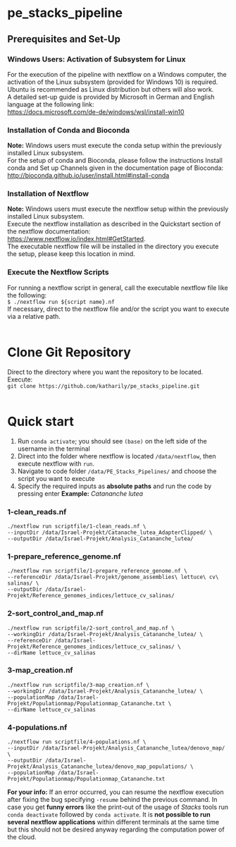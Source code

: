 # pe_stacks_pipeline
## Prerequisites and Set-Up
### Windows Users: Activation of Subsystem for Linux
For the execution of the pipeline with nextflow on a Windows computer, the activation of the Linux subsystem (provided for Windows 10) is required.
Ubuntu is recommended as Linux distribution but others will also work. <br>
A detailed set-up guide is provided by Microsoft in German and English language at the following link:<br> https://docs.microsoft.com/de-de/windows/wsl/install-win10

### Installation of Conda and Bioconda
<b>Note:</b> 	Windows users must execute the conda setup within the previously installed Linux subsystem. <br>
For the setup of conda and Bioconda, please follow the instructions Install conda and Set up Channels given in the documentation page of Bioconda:<br> http://bioconda.github.io/user/install.html#install-conda

### Installation of Nextflow
<b>Note:</b> 	Windows users must execute the nextflow setup within the previously installed Linux subsystem.<br>
Execute the nextflow installation as described in the Quickstart section of the nextflow documentation: <br>https://www.nextflow.io/index.html#GetStarted. <br>
The executable nextflow file will be installed in the directory you execute the setup, please keep this location in mind.<br>

### Execute the Nextflow Scripts
For running a nextflow script in general, call the executable nextflow file like the following: <br>
`$ ./nextflow run ${script name}.nf`<br>
If necessary, direct to the nextflow file and/or the script you want to execute via a relative path.
<br>
<br>
# Clone Git Repository
Direct to the directory where you want the repository to be located. <br>
Execute: <br>
`git clone https://github.com/katharily/pe_stacks_pipeline.git`
<br>
<br>
# Quick start
1.	Run `conda activate`; you should see `(base)` on the left side of the username in the terminal 
2.	Direct into the folder where nextflow is located `/data/nextflow`, then execute nextflow with `run`.
3.	Navigate to code folder `/data/PE_Stacks_Pipelines/` and choose the script you want to execute
4.	Specify the required inputs as <b>absolute paths</b> and run the code by pressing enter
<b>Example:</b> _Catananche lutea_ 	<br>

### 1-clean_reads.nf

`./nextflow run scriptfile/1-clean_reads.nf \` <br>
`--inputDir /data/Israel-Projekt/Catanache_lutea_AdapterClipped/ \`<br>
`--outputDir /data/Israel-Projekt/Analysis_Catananche_lutea/`<br>

### 1-prepare_reference_genome.nf

`./nextflow run scriptfile/1-prepare_reference_genome.nf \` <br>
`--referenceDir /data/Israel-Projekt/genome_assemblies\ lettuce\ cv\ salinas/ \`<br>
`--outputDir /data/Israel-Projekt/Reference_genomes_indices/lettuce_cv_salinas/`<br>

### 2-sort_control_and_map.nf

`./nextflow run scriptfile/2-sort_control_and_map.nf \` <br>
`--workingDir /data/Israel-Projekt/Analysis_Catananche_lutea/ \`<br>
`--referenceDir /data/Israel-Projekt/Reference_genomes_indices/lettuce_cv_salinas/ \`<br>
`--dirName lettuce_cv_salinas`<br>

### 3-map_creation.nf

`./nextflow run scriptfile/3-map_creation.nf \`<br>
`--workingDir /data/Israel-Projekt/Analysis_Catananche_lutea/ \`<br>
`--populationMap /data/Israel-Projekt/Populationmap/Populationmap_Catananche.txt \`<br>
`--dirName lettuce_cv_salinas`

### 4-populations.nf

`./nextflow run scriptfile/4-populations.nf \`<br>
`--inputDir /data/Israel-Projekt/Analysis_Catananche_lutea/denovo_map/ \`<br>
`--outputDir /data/Israel-Projekt/Analysis_Catananche_lutea/denovo_map_populations/ \`<br>
`--populationMap /data/Israel-Projekt/Populationmap/Populationmap_Catananche.txt`<br>

<b>For your info:</b> If an error occurred, you can resume the nextflow execution after fixing the bug specifying `-resume` behind the previous command. In case you get <b>funny errors</b> like the print-out of the usage of _Stacks_ tools run `conda deactivate` followed by `conda activate`. It is <b>not possible to run several nextflow applications</b> within different terminals at the same time but this should not be desired anyway regarding the computation power of the cloud. 
